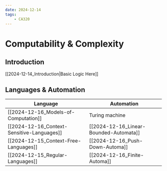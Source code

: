 ```yaml
---
date: 2024-12-14 
tags: 
    - CA320
---
```


# Computability & Complexity

## Introduction
[[2024-12-14_Introduction|Basic Logic Here]]

## Languages & Automation
| Language                                | Automation                          |
| --------------                          | ---------------                     |
|[[2024-12-16_Models-of-Computation]]       | Turing machine                      |
|[[2024-12-16_Context-Sensitive-Languages]] | [[2024-12-16_Linear-Bounded-Automata]]|
|[[2024-12-15_Context-Free-Languages]]      |[[2024-12-16_Push-Down-Automa]]        |
|[[2024-12-15_Regular-Languages]]           |[[2024-12-16_Finite-Automa]]           |


